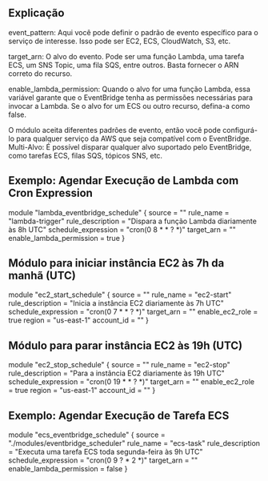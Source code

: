 ## Explicação

event_pattern: Aqui você pode definir o padrão de evento específico para o serviço de interesse. Isso pode ser EC2, ECS, CloudWatch, S3, etc.

target_arn: O alvo do evento. Pode ser uma função Lambda, uma tarefa ECS, um SNS Topic, uma fila SQS, entre outros. Basta fornecer o ARN correto do recurso.

enable_lambda_permission: Quando o alvo for uma função Lambda, essa variável garante que o EventBridge tenha as permissões necessárias para invocar a Lambda. Se o alvo for um ECS ou outro recurso, defina-a como false.



O módulo aceita diferentes padrões de evento, então você pode configurá-lo para qualquer serviço da AWS que seja compatível com o EventBridge.
Multi-Alvo: É possível disparar qualquer alvo suportado pelo EventBridge, como tarefas ECS, filas SQS, tópicos SNS, etc.



## Exemplo: Agendar Execução de Lambda com Cron Expression

module "lambda_eventbridge_schedule" {
  source              = ""
  rule_name           = "lambda-trigger"
  rule_description    = "Dispara a função Lambda diariamente às 8h UTC"
  schedule_expression = "cron(0 8 * * ? *)" 
  target_arn          = ""
  enable_lambda_permission = true
}


## Módulo para iniciar instância EC2 às 7h da manhã (UTC)
module "ec2_start_schedule" {
  source              = ""
  rule_name           = "ec2-start"
  rule_description    = "Inicia a instância EC2 diariamente às 7h UTC"
  schedule_expression = "cron(0 7 * * ? *)"
  target_arn          = ""
  enable_ec2_role     = true
  region              = "us-east-1"
  account_id          = ""
}

## Módulo para parar instância EC2 às 19h (UTC)
module "ec2_stop_schedule" {
  source              = ""
  rule_name           = "ec2-stop"
  rule_description    = "Para a instância EC2 diariamente às 19h UTC"
  schedule_expression = "cron(0 19 * * ? *)"
  target_arn          = ""
  enable_ec2_role     = true
  region              = "us-east-1"
  account_id          = ""
}



## Exemplo: Agendar Execução de Tarefa ECS

module "ecs_eventbridge_schedule" {
  source              = "./modules/eventbridge_scheduler"
  rule_name           = "ecs-task"
  rule_description    = "Executa uma tarefa ECS toda segunda-feira às 9h UTC"
  schedule_expression = "cron(0 9 ? * 2 *)"
  target_arn          = ""
  enable_lambda_permission = false 
}
